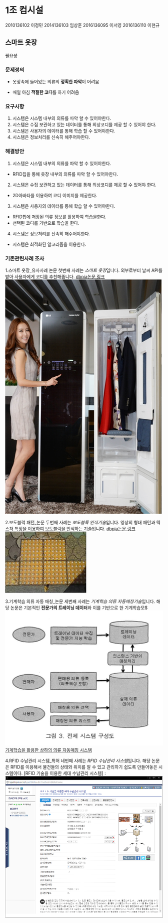 # 1조 컴시설
2010136102 이정민
2014136103 임상훈
2016136095 이서영
2016136110 이현규

## 스마트 옷장

~~필요성~~

### 문제정의

* 옷장속에 들어있는 의류의 **정확한 파악**이 어려움
- 매일 아침 **적절한 코디**를 하기 어려움

### 요구사항

1. 시스템은 시스템 내부의 의류를 파악 할 수 있어야한다.
2. 시스템은 수집 보관하고 있는 데이터를 통해 의상코디를 제공 할 수 있어야 한다.
3. 시스템은 사용자의 데이터를 통해 학습 할 수 있어야한다.
4. 시스템은 정보처리를 신속히 해주어야한다.


### 해결방안

1. 시스템은 시스템 내부의 의류를 파악 할 수 있어야한다.
* RFID칩을 통해  옷장 내부의 의류를 파악 할 수 있어야한다.

2. 시스템은 수집 보관하고 있는 데이터를 통해 의상코디를 제공 할 수 있어야 한다.
* 2D아바타를 이용하여 코디 이미지를 제공한다.

3. 시스템은 사용자의 데이터를 통해 학습 할 수 있어야한다.
* RFID칩에 저장된 의류 정보를 활용하여 학습을한다.
* 선택된 코디를 기반으로 학습을 한다.

4. 시스템은 정보처리를 신속히 해주어야한다.
* 시스템은 최적화된 알고리즘을 이용한다.

                                
### 기존관련사례 조사
1.스마트 옷장_유사사례 논문
 첫번째 사례는 *스마트 옷장*입니다.
외부로부터 날씨 API를 받아 사용자에게 코디를 추천해줍니다.
[dbpia논문 링크](http://dbpia.co.kr/SearchResult/TopSearch?isFullText=0&searchAll=옷장)
![연관이미지](./img/closet.jpg)

2.보도블럭 패턴_논문 두번째 사례는 *보도블록 인식기술*입니다.
영상의 형태 패턴과 텍스처 특징을 이용하여 보도블럭을 인식하는 기술입니다.
[dbpia논문 링크](http://www.dbpia.co.kr/Journal/ArticleDetail/NODE01908129)
![연관이미지](./img/block.jpeg)

3.기계학습 의류 자동 매칭_논문
 세번째 사례는 *기계학습 의류 자동매칭기술*입니다.
해당 논문은 기본적인 **전문가의 트레이닝 데이터**와 이를 기반으로 한 기계학습모$
![IMAGE](./img/MachineTraining.PNG)
[기계학습을 활용한 상하의 의류 자동매칭 시스템](http://insight.dbpia.co.kr/article/metrics.do?nodeId=NODE01595278)

4.RFID 수납관리 시스템_특허
 네번째 사례는 *RFID 수납관리 시스템*입니다.
해당 논문은 RFID를 이용해서 물건들의 상태와 위치를 알 수 있고 관리하기 쉽도록 만들어놓은 시스템이다.
[RFID 기술을 이용한 세대 수납관리 시스템] : ![IMAGE](./img/RFID.PNG)
